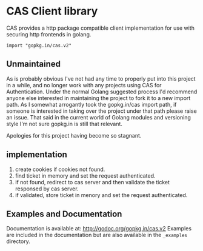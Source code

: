 # CAS Client library

CAS provides a http package compatible client implementation for use with
securing http frontends in golang.

    import "gopkg.in/cas.v2"
    
## Unmaintained

As is probably obvious I've not had any time to properly put into this project in a while, and no longer work with any projects using CAS for Authentication. Under the normal Golang suggested process I'd recommend anyone else interested in maintaining the project to fork it to a new import path. As I somewhat arrogantly took the gopkg.in/cas import path, if someone is interested in taking over the project under that path please raise an issue. That said in the current world of Golang modules and versioning style I'm not sure gopkg.in is still that relevant.

Apologies for this project having become so stagnant.

## implementation

1. create cookies if cookies not found.
2. find ticket in memory and set the request authenticated.
3. if not found, redirect to cas server and then validate the ticket responsed by cas server.
4. if validated, store ticket in menory and set the request authenticated.

## Examples and Documentation

Documentation is available at: http://godoc.org/gopkg.in/cas.v2
Examples are included in the documentation but are also available in the
`_examples` directory.
